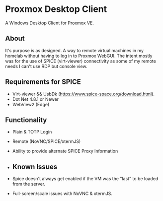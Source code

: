 # Proxmox Desktop Client
A Windows Desktop Client for Proxmox VE.

## About
It's purpose is as designed.  A way to remote virtual machines in my homelab without having to log in to Proxmox WebGUI.
The intent mostly was for the use of SPICE (virt-viewer) connectivity as some of my remote needs I can't use RDP but console view.

## Requirements for SPICE
- Virt-viewer && UsbDk (https://www.spice-space.org/download.html).
- Dot Net 4.8.1 or Newer
- WebView2 (Edge)

## Functionality
- Plain & TOTP Login
- Remote (NoVNC/SPICE/xtermJS)
- Ability to provide alternate SPICE Proxy Information

- ## Known Issues
- Spice doesn't always get enabled if the VM was the "last" to be loaded from the server.
- Full-screen/scale issues with NoVNC & xtermJS. 

